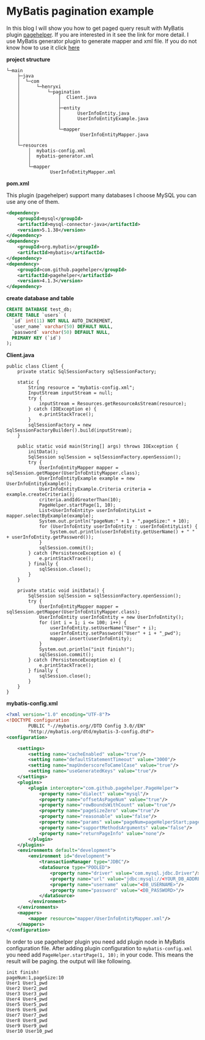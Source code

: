 # MyBatis pagination example
In this blog I will show you how to get paged query result with MyBatis plugin [pagehelper](https://github.com/pagehelper/Mybatis-PageHelper).
If you are interested in it see the link for more detail. I use MyBatis generator plugin to generate mapper and xml file.
If you do not know how to use it click [here](http://www.henryxi.com/use-idea-mybatis-plugin-generate-mapper-files)

**project structure**
```
└─main
    ├─java
    │  └─com
    │      └─henryxi
    │          └─pagination
    │              │  Client.java
    │              │
    │              ├─entity
    │              │      UserInfoEntity.java
    │              │      UserInfoEntityExample.java
    │              │
    │              └─mapper
    │                      UserInfoEntityMapper.java
    │
    └─resources
        │  mybatis-config.xml
        │  mybatis-generator.xml
        │
        └─mapper
                UserInfoEntityMapper.xml
```

**pom.xml**

This plugin (pagehelper) support many databases I choose MySQL you can use any one of them.
```xml
<dependency>
    <groupId>mysql</groupId>
    <artifactId>mysql-connector-java</artifactId>
    <version>5.1.38</version>
</dependency>
<dependency>
    <groupId>org.mybatis</groupId>
    <artifactId>mybatis</artifactId>
</dependency>
<dependency>
    <groupId>com.github.pagehelper</groupId>
    <artifactId>pagehelper</artifactId>
    <version>4.1.3</version>
</dependency>
```
**create database and table**
```sql
CREATE DATABASE test_db;
CREATE TABLE `users` (
  `id` int(11) NOT NULL AUTO_INCREMENT,
  `user_name` varchar(50) DEFAULT NULL,
  `password` varchar(50) DEFAULT NULL,
  PRIMARY KEY (`id`)
);
```
**Client.java**
```
public class Client {
    private static SqlSessionFactory sqlSessionFactory;

    static {
        String resource = "mybatis-config.xml";
        InputStream inputStream = null;
        try {
            inputStream = Resources.getResourceAsStream(resource);
        } catch (IOException e) {
            e.printStackTrace();
        }
        sqlSessionFactory = new SqlSessionFactoryBuilder().build(inputStream);
    }

    public static void main(String[] args) throws IOException {
        initData();
        SqlSession sqlSession = sqlSessionFactory.openSession();
        try {
            UserInfoEntityMapper mapper = sqlSession.getMapper(UserInfoEntityMapper.class);
            UserInfoEntityExample example = new UserInfoEntityExample();
            UserInfoEntityExample.Criteria criteria = example.createCriteria();
            criteria.andIdGreaterThan(10);
            PageHelper.startPage(1, 10);
            List<UserInfoEntity> userInfoEntityList = mapper.selectByExample(example);
            System.out.println("pageNum:" + 1 + ",pageSize:" + 10);
            for (UserInfoEntity userInfoEntity : userInfoEntityList) {
                System.out.println(userInfoEntity.getUserName() + " " + userInfoEntity.getPassword());
            }
            sqlSession.commit();
        } catch (PersistenceException e) {
            e.printStackTrace();
        } finally {
            sqlSession.close();
        }
    }

    private static void initData() {
        SqlSession sqlSession = sqlSessionFactory.openSession();
        try {
            UserInfoEntityMapper mapper = sqlSession.getMapper(UserInfoEntityMapper.class);
            UserInfoEntity userInfoEntity = new UserInfoEntity();
            for (int i = 1; i <= 100; i++) {
                userInfoEntity.setUserName("User" + i);
                userInfoEntity.setPassword("User" + i + "_pwd");
                mapper.insert(userInfoEntity);
            }
            System.out.println("init finish!");
            sqlSession.commit();
        } catch (PersistenceException e) {
            e.printStackTrace();
        } finally {
            sqlSession.close();
        }
    }
}
```

**mybatis-config.xml**
```xml
<?xml version="1.0" encoding="UTF-8"?>
<!DOCTYPE configuration
        PUBLIC "-//mybatis.org//DTD Config 3.0//EN"
        "http://mybatis.org/dtd/mybatis-3-config.dtd">
<configuration>

    <settings>
        <setting name="cacheEnabled" value="true"/>
        <setting name="defaultStatementTimeout" value="3000"/>
        <setting name="mapUnderscoreToCamelCase" value="true"/>
        <setting name="useGeneratedKeys" value="true"/>
    </settings>
    <plugins>
        <plugin interceptor="com.github.pagehelper.PageHelper">
            <property name="dialect" value="mysql"/>
            <property name="offsetAsPageNum" value="true"/>
            <property name="rowBoundsWithCount" value="true"/>
            <property name="pageSizeZero" value="true"/>
            <property name="reasonable" value="false"/>
            <property name="params" value="pageNum=pageHelperStart;pageSize=pageHelperRows;"/>
            <property name="supportMethodsArguments" value="false"/>
            <property name="returnPageInfo" value="none"/>
        </plugin>
    </plugins>
    <environments default="development">
        <environment id="development">
            <transactionManager type="JDBC"/>
            <dataSource type="POOLED">
                <property name="driver" value="com.mysql.jdbc.Driver"/>
                <property name="url" value="jdbc:mysql://<YOUR_DB_ADDRESS>:3306/test_db"/>
                <property name="username" value="<DB_USERNAME>"/>
                <property name="password" value="<DB_PASSWORD>"/>
            </dataSource>
        </environment>
    </environments>
    <mappers>
        <mapper resource="mapper/UserInfoEntityMapper.xml"/>
    </mappers>
</configuration>
```

In order to use pagehelper plugin you need add plugin node in MyBatis configuration file. After adding plugin configuration
to `mybatis-config.xml` you need add `PageHelper.startPage(1, 10);` in your code. This means the result will be paging.
the output will like following.
```
init finish!
pageNum:1,pageSize:10
User1 User1_pwd
User2 User2_pwd
User3 User3_pwd
User4 User4_pwd
User5 User5_pwd
User6 User6_pwd
User7 User7_pwd
User8 User8_pwd
User9 User9_pwd
User10 User10_pwd
```